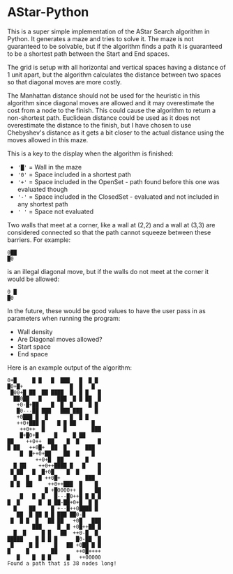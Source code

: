 # AStar-Python

This is a super simple implementation of the AStar Search algorithm in Python.  It generates a maze and tries to solve it.
The maze is not guaranteed to be solvable, but if the algorithm finds a path it is guaranteed to be a shortest path between the Start and End spaces.

The grid is setup with all horizontal and vertical spaces having a distance of 1 unit apart, but the algorithm calculates the distance between two spaces so that diagonal moves are more costly.

The Manhattan distance should not be used for the heuristic in this algorithm since diagonal moves are allowed and it may overestimate the cost from a node to the finish.  This could cause the algorithm to return a non-shortest path.  Euclidean distance could be used as it does not overestimate the distance to the finish, but I have chosen to use Chebyshev's distance as it gets a bit closer to the actual distance using the moves allowed in this maze.

This is a key to the display when the algorithm is finished:

* `'█'` = Wall in the maze
* `'0'` = Space included in a shortest path
* `'+'` = Space included in the OpenSet - path found before this one was evaluated though
* `'-'` = Space included in the ClosedSet - evaluated and not included in any shortest path
* `' '` = Space not evaluated

Two walls that meet at a corner, like a wall at (2,2) and a wall at (3,3) are considered connected so that the path cannot squeeze between these barriers.  For example: 
```
0██
█0
```
is an illegal diagonal move, but if the walls do not meet at the corner it would be allowed:
```
0 █
█0
```

In the future, these would be good values to have the user pass in as parameters when running the program:
* Wall density
* Are Diagonal moves allowed?
* Start space
* End space

Here is an example output of the algorithm:
```
0+█     █ █   █  ███   █  █ █
█0+█+               █  █   █
 █00+█ ██  ██ ████  █  █ █   █
  ██0██   █     ███  █ █ ██  █
   +0-█+██    █  █  █     █ █
   █0---██ ███   ███ ███    █
   +0███ █  █       █  █ █
   ++0+███ █    █ █ ██     █
    ++0++  █      █        ███
    █+█0+█     █     █ ██
██    ++0++  ██    █  █      █
█ ██   ++0█+  ██  █      ███
    █  █++0+██    ██  █    █
         ++0+█  ██       █
  █ ██    ++0++████ █   █    █
 █ ██   █  █+0█    █  █      █
  █   █   █ ++0█+        ███
 █ █  ██     ++0++███  █    █
            █ +█0000++ █    ██
    █   █  █   █---█0++█ █ █ █
█  █      █  █ ██-██+0+█  █ █
  █    ██     █ +--█++0████ █
   ██  █ ██ █ █ ███ ██0-█
 █  █ █  █   ██ ██   +0█   ███
        ███     █  █ +0█++██ █
  █  █     █ █   ██  ++0-█  █
█████    █ █ █ █      █0-██  █
 █     █ █     █   ██ +0██ █ █
█     █       ██      ++0█++++
   █    █  █ █     █   ++00000
Found a path that is 38 nodes long!
```
